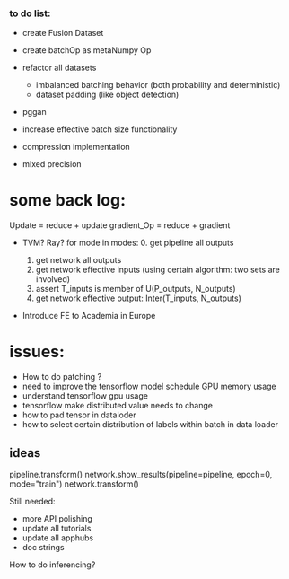 
### to do list:
* create Fusion Dataset

* create batchOp as metaNumpy Op


* refactor all datasets
    * imbalanced batching behavior (both probability and deterministic)
    * dataset padding (like object detection)

* pggan

* increase effective batch size functionality

* compression implementation

* mixed precision



# some back log:
 Update = reduce + update
 gradient_Op = reduce + gradient

* TVM? Ray?
for mode in modes:
    0. get pipeline all outputs
    1. get network all outputs
    2. get network effective inputs (using certain algorithm: two sets are involved)
    3. assert T_inputs is member of  U(P_outputs, N_outputs)
    4. get network effective output:  Inter(T_inputs, N_outputs)

* Introduce FE to Academia in Europe


# issues:
* How to do patching ?
* need to improve the tensorflow model schedule GPU memory usage
* understand tensorflow gpu usage
* tensorflow make distributed value needs to change
* how to pad tensor in dataloder
* how to select certain distribution of labels within batch in data loader




## ideas
pipeline.transform()
network.show_results(pipeline=pipeline, epoch=0, mode="train")
network.transform()


Still needed:
* more API polishing
* update all tutorials
* update all apphubs
* doc strings

How to do inferencing?



